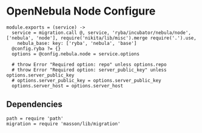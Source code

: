 
# OpenNebula Node Configure

    module.exports = (service) ->
      service = migration.call @, service, 'ryba/incubator/nebula/node', ['nebula', 'node'], require('nikita/lib/misc').merge require('.').use,
        nebula_base: key: ['ryba', 'nebula', 'base']
      @config.ryba ?= {}
      options = @config.nebula.node = service.options
      
      # throw Error "Required option: repo" unless options.repo
      # throw Error "Required option: server_public_key" unless options.server_public_key
      # options.server_public_key = options.server_public_key
      options.server_host = options.server_host

## Dependencies

    path = require 'path'
    migration = require 'masson/lib/migration'
